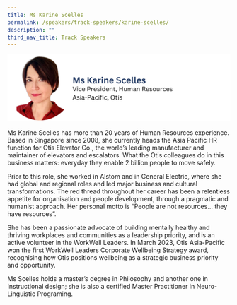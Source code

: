 ```yaml
---
title: Ms Karine Scelles
permalink: /speakers/track-speakers/karine-scelles/
description: ""
third_nav_title: Track Speakers
---
```

<div style="display: flex; flex-wrap: wrap;">
  <div style="flex-basis: 100%; max-width: 100%;">
    <img alt="track speakers 1" src="/images/SpeakersPhoto/karinescelles.png">
  </div>
	</div>
	
Ms Karine Scelles has more than 20 years of Human Resources experience. Based in Singapore since 2008, she currently heads the Asia Pacific HR function for Otis Elevator Co., the world’s leading manufacturer and maintainer of elevators and escalators. What the Otis colleagues do in this business matters: everyday they enable 2 billion people to move safely.

Prior to this role, she worked in Alstom and in General Electric, where she had global and regional roles and led major business and cultural transformations. The red thread throughout her career has been a relentless appetite for organisation and people development, through a pragmatic and humanist approach. Her personal motto is “People are not resources… they have resources”.

She has been a passionate advocate of building mentally healthy and thriving workplaces and communities as a leadership priority, and is an active volunteer in the WorkWell Leaders. In March 2023, Otis Asia-Pacific won the first WorkWell Leaders Corporate Wellbeing Strategy award, recognising how Otis positions wellbeing as a strategic business priority and opportunity.

Ms Scelles holds a master’s degree in Philosophy and another one in Instructional design; she is also a certified Master Practitioner in Neuro-Linguistic Programing.
